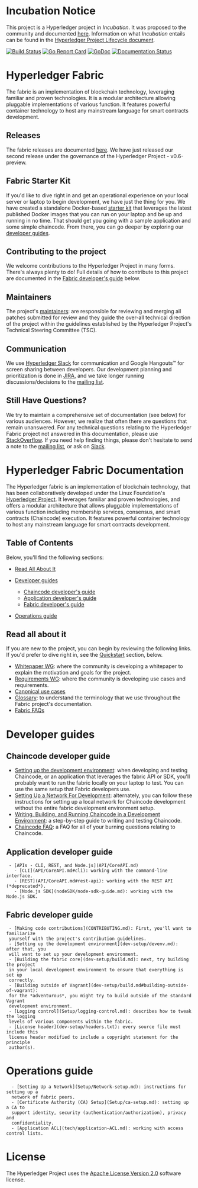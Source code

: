 # Incubation Notice

This project is a Hyperledger project in _Incubation_. It was proposed to the
community and documented [here](https://goo.gl/RYQZ5N). Information on what
_Incubation_ entails can be found in the [Hyperledger Project Lifecycle
document](https://goo.gl/4edNRc).

[![Build Status](https://jenkins.hyperledger.org/buildStatus/icon?job=fabric-merge-x86_64)](https://jenkins.hyperledger.org/view/fabric/job/fabric-merge-x86_64/)
[![Go Report Card](https://goreportcard.com/badge/github.com/hyperledger/fabric)](https://goreportcard.com/report/github.com/hyperledger/fabric)
[![GoDoc](https://godoc.org/github.com/hyperledger/fabric?status.svg)](https://godoc.org/github.com/hyperledger/fabric)
[![Documentation Status](https://readthedocs.org/projects/hyperledger-fabric/badge/?version=latest)](http://hyperledger-fabric.readthedocs.io/en/latest/?badge=latest)

# Hyperledger Fabric

The fabric is an implementation of blockchain technology, leveraging familiar
and proven technologies. It is a modular architecture allowing pluggable
implementations of various function. It features powerful container technology
to host any mainstream language for smart contracts development.

## Releases

The fabric releases are documented [here](releases.md). We have just
released our second release under the governance of the Hyperledger Project -
v0.6-preview.

## Fabric Starter Kit

If you'd like to dive right in and get an operational experience on your local
server or laptop to begin development, we have just the thing for you. We have
created a standalone Docker-based [starter kit](starter/fabric-starter-kit.md)
that leverages the latest published Docker images that you can run on your
laptop and be up and running in no time. That should get you going with a
sample application and some simple chaincode. From there, you can go deeper
by exploring our [developer guides](#developer-guides).

## Contributing to the project

We welcome contributions to the Hyperledger Project in many forms. There's
always plenty to do! Full details of how to contribute to this project are
documented in the [Fabric developer's guide](#fabric-developer's-guide) below.

## Maintainers

The project's [maintainers](MAINTAINERS.md): are responsible for reviewing and
merging all patches submitted for review and they guide the over-all technical
direction of the project within the guidelines established by the Hyperledger
Project's Technical Steering Committee (TSC).

## Communication <a name="communication"></a>

We use [Hyperledger Slack](https://slack.hyperledger.org/) for communication and
Google Hangouts&trade; for screen sharing between developers. Our development
planning and prioritization is done in [JIRA](https://jira.hyperledger.org),
and we take longer running discussions/decisions to the
[mailing list](http://lists.hyperledger.org/mailman/listinfo/hyperledger-fabric).

## Still Have Questions?
We try to maintain a comprehensive set of documentation (see below) for various audiences.
However, we realize that often there are questions that remain unanswered. For
any technical questions relating to the Hyperledger Fabric project not answered
in this documentation, please use
[StackOverflow](http://stackoverflow.com/questions/tagged/hyperledger). If you
need help finding things, please don't hesitate to send a note to the
[mailing list](http://lists.hyperledger.org/mailman/listinfo/hyperledger-fabric),
or ask on [Slack]((https://slack.hyperledger.org/)).

# Hyperledger Fabric Documentation

The Hyperledger fabric is an implementation of blockchain technology, that has
been collaboratively developed under the Linux Foundation's
[Hyperledger Project](http://hyperledger.org). It leverages familiar and
proven technologies, and offers a modular architecture
that allows pluggable implementations of various function including membership
services, consensus, and smart contracts (Chaincode) execution. It features
powerful container technology to host any mainstream language for smart
contracts development.

## Table of Contents

Below, you'll find the following sections:

- [Read All About It](#read-all-about-it)
- [Developer guides](#developer-guides)

  - [Chaincode developer's guide](#chaincode-developer-guide)
  - [Application developer's guide](#application-developer-guide)
  - [Fabric developer's guide](#fabric-developer-guide)

- [Operations guide](#operations-guide)

## Read all about it

If you are new to the project, you can begin by reviewing the following links.
If you'd prefer to dive right in, see the
[Quickstart](#quickstart-documentation) section, below.

- [Whitepaper WG](https://github.com/hyperledger/hyperledger/wiki/Whitepaper-WG):
where the community is developing a whitepaper to explain the motivation and
goals for the project.
- [Requirements WG](https://github.com/hyperledger/hyperledger/wiki/Requirements-WG):
where the community is developing use cases and requirements.
- [Canonical use cases](biz/usecases.md)
- [Glossary](glossary.md): to understand the terminology that we use throughout
the Fabric project's documentation.
- [Fabric FAQs](https://github.com/hyperledger/fabric/tree/master/docs/FAQ)

# Developer guides

## Chaincode developer guide

- [Setting up the development environment](dev-setup/devenv.md): when developing
and testing Chaincode, or an application that leverages the fabric API or SDK,
you'll probably want to run the fabric locally on your laptop to test. You can
use the same setup that Fabric developers use.
- [Setting Up a Network For Development](Setup/Network-setup.md): alternately, you
can follow these instructions for setting up a local network for Chaincode
development without the entire fabric development environment setup.
- [Writing, Building, and Running Chaincode in a Development
Environment](Setup/Chaincode-setup.md): a step-by-step guide to writing and
testing Chaincode.
- [Chaincode FAQ](FAQ/chaincode_FAQ.md): a FAQ for all of your burning questions
relating to Chaincode.

## Application developer guide

     - [APIs - CLI, REST, and Node.js](API/CoreAPI.md)
       - [CLI](API/CoreAPI.md#cli): working with the command-line interface.
       - [REST](API/CoreAPI.md#rest-api): working with the REST API (*deprecated*).
       - [Node.js SDK](nodeSDK/node-sdk-guide.md): working with the Node.js SDK.

## Fabric developer guide

     - [Making code contributions](CONTRIBUTING.md): First, you'll want to familiarize
     yourself with the project's contribution guidelines.
     - [Setting up the development environment](dev-setup/devenv.md): after that, you
     will want to set up your development environment.
     - [Building the fabric core](dev-setup/build.md): next, try building the project
     in your local development environment to ensure that everything is set up
     correctly.
     - [Building outside of Vagrant](dev-setup/build.md#building-outside-of-vagrant):
     for the *adventurous*, you might try to build outside of the standard Vagrant
     development environment.
     - [Logging control](Setup/logging-control.md): describes how to tweak the logging
     levels of various components within the fabric.
     - [License header](dev-setup/headers.txt): every source file must include this
     license header modified to include a copyright statement for the principle
     author(s).

# Operations guide

      - [Setting Up a Network](Setup/Network-setup.md): instructions for setting up a
      network of fabric peers.
      - [Certificate Authority (CA) Setup](Setup/ca-setup.md): setting up a CA to
      support identity, security (authentication/authorization), privacy and
      confidentiality.
      - [Application ACL](tech/application-ACL.md): working with access control lists.

# License <a name="license"></a>
The Hyperledger Project uses the [Apache License Version 2.0](LICENSE) software
license.
